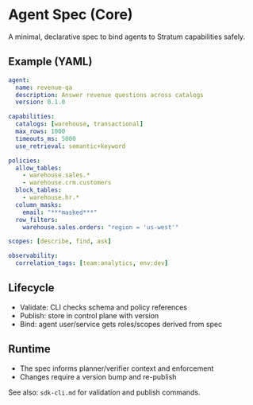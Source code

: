 # Agent Spec (Core)

A minimal, declarative spec to bind agents to Stratum capabilities safely.

## Example (YAML)
```yaml
agent:
  name: revenue-qa
  description: Answer revenue questions across catalogs
  version: 0.1.0

capabilities:
  catalogs: [warehouse, transactional]
  max_rows: 1000
  timeouts_ms: 5000
  use_retrieval: semantic+keyword

policies:
  allow_tables:
    - warehouse.sales.*
    - warehouse.crm.customers
  block_tables:
    - warehouse.hr.*
  column_masks:
    email: "***masked***"
  row_filters:
    warehouse.sales.orders: "region = 'us-west'"

scopes: [describe, find, ask]

observability:
  correlation_tags: [team:analytics, env:dev]
```

## Lifecycle
- Validate: CLI checks schema and policy references
- Publish: store in control plane with version
- Bind: agent user/service gets roles/scopes derived from spec

## Runtime
- The spec informs planner/verifier context and enforcement
- Changes require a version bump and re-publish

See also: `sdk-cli.md` for validation and publish commands.
